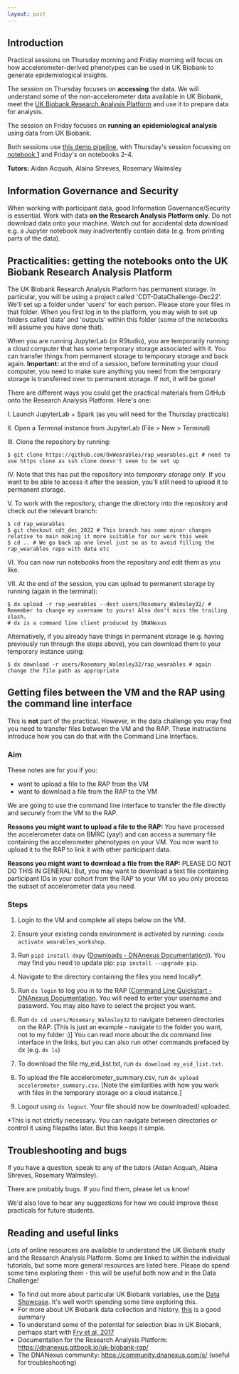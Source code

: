 ```yaml
---
layout: post
---
```


## Introduction 

Practical sessions on Thursday morning and Friday morning will focus on how accelerometer-derived phenotypes can be used in UK Biobank to generate epidemiological insights. 

The session on Thursday focuses on **accessing** the data. We will understand some of the non-accelerometer data available in UK Biobank, meet the [UK Biobank Research Analysis Platform](https://www.ukbiobank.ac.uk/enable-your-research/research-analysis-platform) and use it to prepare data for analysis. 

The session on Friday focuses on **running an epidemiological analysis** using data from UK Biobank. 

Both sessions use [this demo pipeline]([https://github.com/OxWearables/rap_wearables](https://github.com/OxWearables/rap_wearables/tree/cdt_dec_2022)), with Thursday's session focussing on [notebook 1](https://github.com/OxWearables/rap_wearables/blob/main/1_Extract_Data.ipynb) and Friday's on notebooks 2-4.

**Tutors:** Aidan Acquah, Alaina Shreves, Rosemary Walmsley


## Information Governance and Security

When working with participant data, good Information Governance/Security is essential. Work with data **on the Research Analysis Platform only**. Do not download data onto your machine. Watch out for accidental data download e.g. a Jupyter notebook may inadvertently contain data (e.g. from printing parts of the data).  

## Practicalities: getting the notebooks onto the UK Biobank Research Analysis Platform

The UK Biobank Research Analysis Platform has permanent storage. In particular, you will be using a project called 'CDT-DataChallenge-Dec22'. We'll set up a folder under 'users' for each person. Please store your files in that folder. When you first log in to the platform, you may wish to set up folders called 'data' and 'outputs' within this folder (some of the notebooks will assume you have done that). 

When you are running JupyterLab (or RStudio), you are temporarily running a cloud computer that has some temporary storage associated with it. You can transfer things from permanent storage to temporary storage and back again. **Important:** at the end of a session, before terminating your cloud computer, you need to make sure anything you need from the temporary storage is transferred over to permanent storage. If not, it will be gone! 

There are different ways you could get the practical materials from GitHub onto the Research Analysis Platform. Here's one: 

I. Launch JupyterLab + Spark (as you will need for the Thursday practicals) 

II. Open a Terminal instance from JupyterLab (File > New > Terminal) 

III. Clone the repository by running: 
```shell
$ git clone https://github.com/OxWearables/rap_wearables.git # need to use https clone as ssh clone doesn't seem to be set up
```

IV. Note that this has put the repository into *temporary storage only*. If you want to be able to access it after the session, you'll still need to upload it to permanent storage. 

V. To work with the repository, change the directory into the repository and check out the relevant branch: 

```shell
$ cd rap_wearables
$ git checkout cdt_dec_2022 # This branch has some minor changes relative to main making it more suitable for our work this week 
$ cd .. # We go back up one level just so as to avoid filling the rap_wearables repo with data etc
```

VI. You can now run notebooks from the repository and edit them as you like. 

VII. At the end of the session, you can upload to permanent storage by running (again in the terminal): 
```shell
$ dx upload -r rap_wearables --dest users/Rosemary_Walmsley32/ # Remember to change my username to yours! Also don't miss the trailing slash. 
# dx is a command line client produced by DNANexus
```

Alternatively, if you already have things in permanent storage (e.g. having previously run through the steps above), you can download them to your temporary instance using: 

```shell
$ dx download -r users/Rosemary_Walmsley32/rap_wearables # again change the file path as appropriate
```

## Getting files between the VM and the RAP using the command line interface 

This is **not** part of the practical. However, in the data challenge you may find you need to transfer files between the VM and the RAP. These instructions introduce how you can do that with the Command Line Interface. 

### Aim

These notes are for you if you:
- want to upload a file to the RAP from the VM
- want to download a file from the RAP to the VM


We are going to use the command line interface to transfer the file directly and securely from the VM to the RAP. 

**Reasons you might want to upload a file to the RAP:** You have processed the accelerometer data on BMRC (yay!) and can access a summary file containing the accelerometer phenotypes on your VM. You now want to upload it to the RAP to link it with other participant data.

**Reasons you might want to download a file from the RAP:** PLEASE DO NOT DO THIS IN GENERAL! But, you may want to download a text file containing participant IDs in your cohort from the RAP to your VM so you only process the subset of accelerometer data you need. 



### Steps

1. Login to the VM and complete all steps below on the VM.

2. Ensure your existing conda environment is activated by running: `conda activate wearables_workshop`. 

3. Run `pip3 install dxpy` ([Downloads - DNAnexus Documentation](https://documentation.dnanexus.com/downloads))). You may find you need to update pip: `pip install --upgrade pip`.

4. Navigate to the directory containing the files you need locally*.

5. Run `dx login` to log you in to the RAP ([Command Line Quickstart - DNAnexus Documentation](https://documentation.dnanexus.com/getting-started/cli-quickstart). You will need to enter your username and password. You may also have to select the project you want. 

6. Run `dx cd users/Rosemary_Walmsley32` to navigate between directories on the RAP. [This is just an example - navigate to the folder you want, not to my folder :)] You can read more about the dx command line interface in the links, but you can also run other commands prefaced by dx (e.g. `dx ls`) 

7. To download the file my_eid_list.txt, run `dx download my_eid_list.txt`. 

8. To upload the file accelerometer_summary.csv, run `dx upload accelerometer_summary.csv`. [Note the similarities with how you work with files in the temporary storage on a cloud instance.]

9. Logout using `dx logout`. Your file should now be downloaded/ uploaded. 


*This is not strictly necessary. You can navigate between directories or control it using filepaths later. But this keeps it simple. 

## Troubleshooting and bugs

If you have a question, speak to any of the tutors (Aidan Acquah, Alaina Shreves, Rosemary Walmsley).

There are probably bugs. If you find them, please let us know!

We'd also love to hear any suggestions for how we could improve these practicals for future students.

## Reading and useful links

Lots of online resources are available to understand the UK Biobank study and the Research Analysis Platform. Some are linked to within the individual tutorials, but some more general resources are listed here. Please do spend some time exploring them - this will be useful both now and in the Data Challenge! 


- To find out more about particular UK Biobank variables, use the [Data Showcase](https://biobank.ndph.ox.ac.uk/ukb/). It's well worth spending some time exploring this.
- For more about UK Biobank data collection and history, [this](https://journals.plos.org/plosmedicine/article?id=10.1371/journal.pmed.1001779) is a good summary
- To understand some of the potential for selection bias in UK Biobank, perhaps start with [Fry et al, 2017](https://www.ncbi.nlm.nih.gov/pmc/articles/PMC5860371/)
- Documentation for the Research Analysis Platform: https://dnanexus.gitbook.io/uk-biobank-rap/
- The DNANexus community: https://community.dnanexus.com/s/ (useful for troubleshooting)
